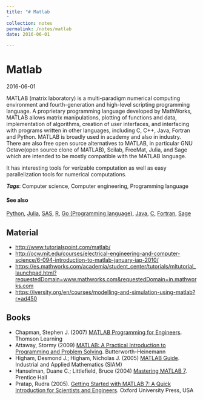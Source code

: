 ```yaml
---
title: "# Matlab
"
collection: notes
permalink: /notes/matlab
date: 2016-06-01

---
```


# Matlab

2016-06-01

MATLAB (matrix laboratory) is a multi-paradigm numerical computing environment and fourth-generation and high-level scripting programming language. A proprietary programming language developed by MathWorks, MATLAB allows matrix manipulations, plotting of functions and data, implementation of algorithms, creation of user interfaces, and interfacing with programs written in other languages, including C, C++, Java, Fortran and Python. MATLAB is broadly used in academy and also in industry.
There are also free open source alternatives to MATLAB, in particular GNU Octave(open source clone of MATLAB), Scilab, FreeMat, Julia, and Sage which are intended to be mostly compatible with the MATLAB language.

It has interesting tools for verizable computation as well as easy parallelization tools for numerical computations.

***Tags***: Computer science, Computer engineering, Programming language

#### See also
[Python](/notes/python), [Julia](/notes/julia), [SAS](/notes/sas), [R](/notes/r), [Go (Programming language)](/notes/go_(programming_language)), [Java](/notes/java), [C](/notes/c), [Fortran](/notes/fortran), [Sage](/notes/sage)

## Material
* http://www.tutorialspoint.com/matlab/
* http://ocw.mit.edu/courses/electrical-engineering-and-computer-science/6-094-introduction-to-matlab-january-iap-2010/
* https://es.mathworks.com/academia/student_center/tutorials/mltutorial_launchpad.html?requestedDomain=www.mathworks.com&requestedDomain=in.mathworks.com
* https://iversity.org/en/courses/modelling-and-simulation-using-matlab?r=ad450


## Books
* Chapman, Stephen J. (2007) [MATLAB Programming for Engineers](https://www.goodreads.com/book/show/4419119-matlab-programming-for-engineers). Thomson Learning
* Attaway, Stormy (2009) [MATLAB: A Practical Introduction to Programming and Problem Solving](https://www.goodreads.com/book/show/6618321-matlab). Butterworth-Heinemann
* Higham, Desmond J.; Higham, Nicholas J. (2005) [MATLAB Guide](https://www.goodreads.com/book/show/697200.MATLAB_Guide). Industrial and Applied Mathematics (SIAM)
* Hanselman, Duane C.; Littlefield, Bruce (2004) [Mastering MATLAB 7](https://www.goodreads.com/book/show/346841.Mastering_MATLAB_7). Prentice Hall
* Pratap, Rudra (2005). [Getting Started with MATLAB 7: A Quick Introduction for Scientists and Engineers](https://www.goodreads.com/book/show/346842.Getting_Started_with_MATLAB_7). Oxford University Press, USA


